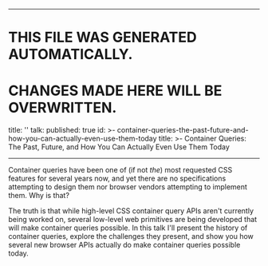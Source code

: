 ----

# THIS FILE WAS GENERATED AUTOMATICALLY.
# CHANGES MADE HERE WILL BE OVERWRITTEN.

title: ''
talk:
  published: true
  id: >-
    container-queries-the-past-future-and-how-you-can-actually-even-use-them-today
  title: >-
    Container Queries: The Past, Future, and How You Can Actually Even Use Them
    Today

----

Container queries have been one of (if not *the*) most requested CSS features
for several years now, and yet there are no specifications attempting to design
them nor browser vendors attempting to implement them. Why is that?

The truth is that while high-level CSS container query APIs aren't currently
being worked on, several low-level web primitives are being developed that will
make container queries possible. In this talk I'll present the history of
container queries, explore the challenges they present, and show you how
several new browser APIs actually do make container queries possible today.